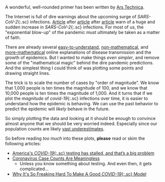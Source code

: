 A wonderful, well-rounded primer has been written by [Ars Technica](https://arstechnica.com/science/2020/03/dont-panic-the-comprehensive-ars-technica-guide-to-the-coronavirus/).

The Internet is full of dire warnings about the upcoming surge of *SARS-CoV-2*{:.sc} infections. [Article](https://www.washingtonpost.com/graphics/2020/world/corona-simulator/) after [article](https://covidactnow.org) after [article](https://www.ft.com/coronavirus-latest) warn of a huge and sudden increase in *SARS-CoV-2*{:.sc} infections. For most of us, the "exponential blow-up" of the pandemic must ultimately be taken as a matter of faith.

There are already several [easy-to-understand](https://youtu.be/fgBla7RepXU), [non-mathematical](https://youtu.be/gxAaO2rsdIs), and [more-mathematical](https://youtu.be/Kas0tIxDvrg) online explanations of disease transmission and the growth of epidemics. But I wanted to make things _even simpler_, and remove some of the "mathematical magic" behind the dire pandemic predictions. And the simplest thing I could think of was plotting some points and drawing straight lines.

The trick is to scale the number of cases by "order of magnitude". We know that 1,000 people is ten times the magnitude of 100, and we know that 10,000 people is ten times the magnitude of 1,000. And it turns that if we plot the _magnitude_ of *covid-19*{:.sc} infections over time, it is easier to understand how the epidemic is behaving. We can use the past behavior to predict the epidemic will _likely_ behave in the future.

So simply plotting the data and looking at it should be enough to convince almost anyone that we should be very worried indeed. Especially since our population counts are likely [vast underestimates](https://youtu.be/mCa0JXEwDEk).

So before reading _too much_ into these plots, **please** read or skim the following articles:
* [America's *COVID-19*{:.sc} testing has stalled, and that’s a big problem](https://arstechnica.com/tech-policy/2020/04/americas-covid-19-testing-has-stalled-and-thats-a-big-problem/)
* [Coronavirus Case Counts Are Meaningless](https://fivethirtyeight.com/features/coronavirus-case-counts-are-meaningless/)
  - Unless you know something about testing. And even then, it gets complicated...
* [Why It's So Freaking Hard To Make A Good *COVID-19*{:.sc} Model](https://fivethirtyeight.com/features/why-its-so-freaking-hard-to-make-a-good-covid-19-model/)
